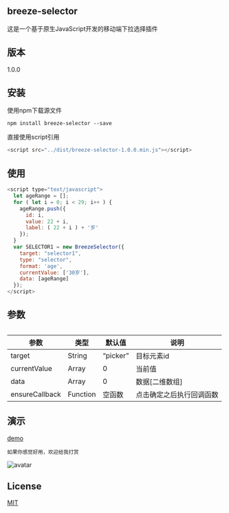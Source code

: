 ## breeze-selector

这是一个基于原生JavaScript开发的移动端下拉选择插件

## 版本 

1.0.0

## 安装

使用npm下载源文件


```
npm install breeze-selector --save
```

直接使用script引用

```js
<script src="../dist/breeze-selector-1.0.0.min.js"></script>
```

## 使用

```js
<script type="text/javascript">
  let ageRange = [];
  for ( let i = 0; i < 29; i++ ) {
    ageRange.push({
      id: i,
      value: 22 + i,
      label: ( 22 + i ) + '岁'
    });
  }
  var SELECTOR1 = new BreezeSelector({
    target: "selector1",
    type: "selector",
    format: 'age',
    currentValue: ['30岁'],
    data: [ageRange]
  });
</script>
```

## 参数
```
```

|        参数       |   类型   | 默认值  |             说明             |
|-------------------|----------|----------|-------------------------------------|
| target              | String    | “picker”       | 目标元素id          |
| currentValue             | Array   | 0      | 当前值 |
| data             | Array   | 0      | 数据[二维数组] |
| ensureCallback       | Function   | 空函数   | 点击确定之后执行回调函数          |

## 演示

[demo](https://breeze55.github.io/breeze-selector/example/index.html)

```
如果你感觉好用，欢迎给我打赏
```
![avatar](https://raw.githubusercontent.com/breeze55/static/master/breeze.png)

## License
[MIT](https://github.com/breeze55/breeze-selector/blob/master/LICENSE)
